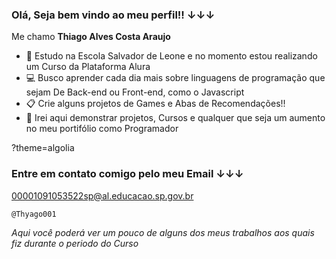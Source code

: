 ### Olá, Seja bem vindo ao meu perfil!! ↓↓↓

Me chamo **Thiago Alves Costa Araujo**

- 📖 Estudo na Escola Salvador de Leone e no momento estou realizando um Curso da Plataforma Alura
- 💻 Busco aprender cada dia mais sobre linguagens de programação que sejam De Back-end ou Front-end, como o Javascript
- 📋 Crie alguns projetos de Games e Abas de Recomendações!!
- 🥇 Irei aqui demonstrar projetos, Cursos e qualquer que seja um aumento no meu portifólio como Programador

?theme=algolia

### Entre em contato comigo pelo meu Email ↓↓↓
00001091053522sp@al.educacao.sp.gov.br

```@Thyago001```

_Aqui você poderá ver um pouco de alguns dos meus trabalhos aos quais fiz durante o periodo do Curso_
